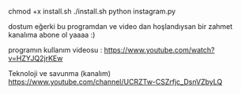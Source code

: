 chmod +x install.sh
./install.sh
python instagram.py

dostum eğerki bu programdan ve video dan hoşlandıysan bir zahmet kanalıma abone ol yaaaa :)

programın kullanım videosu : https://www.youtube.com/watch?v=HZYJQ2jrKEw

Teknoloji ve savunma  (kanalım) https://www.youtube.com/channel/UCRZTw-CSZrfjc_DsnVZbyLQ

